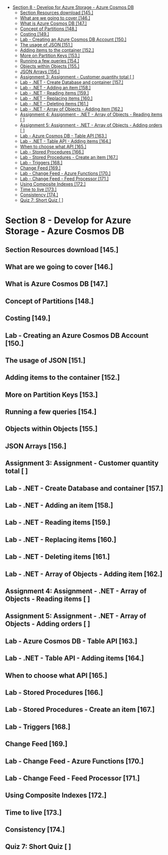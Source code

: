 <!-- TOC -->

- [Section 8 - Develop for Azure Storage - Azure Cosmos DB](#section-8---develop-for-azure-storage---azure-cosmos-db)
    - [Section Resources download [145.]](#section-resources-download-145)
    - [What are we going to cover [146.]](#what-are-we-going-to-cover-146)
    - [What is Azure Cosmos DB [147.]](#what-is-azure-cosmos-db-147)
    - [Concept of Partitions [148.]](#concept-of-partitions-148)
    - [Costing [149.]](#costing-149)
    - [Lab - Creating an Azure Cosmos DB Account [150.]](#lab---creating-an-azure-cosmos-db-account-150)
    - [The usage of JSON [151.]](#the-usage-of-json-151)
    - [Adding items to the container [152.]](#adding-items-to-the-container-152)
    - [More on Partition Keys [153.]](#more-on-partition-keys-153)
    - [Running a few queries [154.]](#running-a-few-queries-154)
    - [Objects within Objects [155.]](#objects-within-objects-155)
    - [JSON Arrays [156.]](#json-arrays-156)
    - [Assignment 3: Assignment - Customer quantity total [    ]](#assignment-3-assignment---customer-quantity-total-----)
    - [Lab - .NET - Create Database and container [157.]](#lab---net---create-database-and-container-157)
    - [Lab - .NET - Adding an item [158.]](#lab---net---adding-an-item-158)
    - [Lab - .NET - Reading items [159.]](#lab---net---reading-items-159)
    - [Lab - .NET - Replacing items [160.]](#lab---net---replacing-items-160)
    - [Lab - .NET - Deleting items [161.]](#lab---net---deleting-items-161)
    - [Lab - .NET - Array of Objects - Adding item [162.]](#lab---net---array-of-objects---adding-item-162)
    - [Assignment 4: Assignment - .NET - Array of Objects - Reading items [    ]](#assignment-4-assignment---net---array-of-objects---reading-items-----)
    - [Assignment 5: Assignment - .NET - Array of Objects - Adding orders [    ]](#assignment-5-assignment---net---array-of-objects---adding-orders-----)
    - [Lab - Azure Cosmos DB - Table API [163.]](#lab---azure-cosmos-db---table-api-163)
    - [Lab - .NET - Table API - Adding items [164.]](#lab---net---table-api---adding-items-164)
    - [When to choose what API [165.]](#when-to-choose-what-api-165)
    - [Lab - Stored Procedures [166.]](#lab---stored-procedures-166)
    - [Lab - Stored Procedures - Create an item [167.]](#lab---stored-procedures---create-an-item-167)
    - [Lab - Triggers [168.]](#lab---triggers-168)
    - [Change Feed [169.]](#change-feed-169)
    - [Lab - Change Feed - Azure Functions [170.]](#lab---change-feed---azure-functions-170)
    - [Lab - Change Feed - Feed Processor [171.]](#lab---change-feed---feed-processor-171)
    - [Using Composite Indexes [172.]](#using-composite-indexes-172)
    - [Time to live [173.]](#time-to-live-173)
    - [Consistency [174.]](#consistency-174)
    - [Quiz 7: Short Quiz [    ]](#quiz-7-short-quiz-----)

<!-- /TOC -->

# Section 8 - Develop for Azure Storage - Azure Cosmos DB
## Section Resources download [145.]
## What are we going to cover [146.]
## What is Azure Cosmos DB [147.]
## Concept of Partitions [148.]
## Costing [149.]
## Lab - Creating an Azure Cosmos DB Account [150.]
## The usage of JSON [151.]
## Adding items to the container [152.]
## More on Partition Keys [153.]
## Running a few queries [154.]
## Objects within Objects [155.]
## JSON Arrays [156.]
   ## Assignment 3: Assignment - Customer quantity total [    ]
## Lab - .NET - Create Database and container [157.]
## Lab - .NET - Adding an item [158.]
## Lab - .NET - Reading items [159.]
## Lab - .NET - Replacing items [160.]
## Lab - .NET - Deleting items [161.]
## Lab - .NET - Array of Objects - Adding item [162.]
   ## Assignment 4: Assignment - .NET - Array of Objects - Reading items [    ]
   ## Assignment 5: Assignment - .NET - Array of Objects - Adding orders [    ]
## Lab - Azure Cosmos DB - Table API [163.]
## Lab - .NET - Table API - Adding items [164.]
## When to choose what API [165.]
## Lab - Stored Procedures [166.]
## Lab - Stored Procedures - Create an item [167.]
## Lab - Triggers [168.]
## Change Feed [169.]
## Lab - Change Feed - Azure Functions [170.]
## Lab - Change Feed - Feed Processor [171.]
## Using Composite Indexes [172.]
## Time to live [173.]
## Consistency [174.]
   ## Quiz 7: Short Quiz [    ]